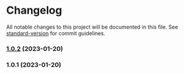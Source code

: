 # Changelog

All notable changes to this project will be documented in this file. See [standard-version](https://github.com/conventional-changelog/standard-version) for commit guidelines.

### [1.0.2](https://github.com/moshthepitt/flash-loan-mastery/compare/v1.0.1...v1.0.2) (2023-01-20)

### 1.0.1 (2023-01-20)
